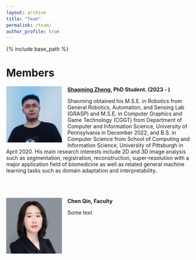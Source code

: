 ```yaml
---
layout: archive
title: "Team"
permalink: /team/
author_profile: true
---
```


{% include base_path %}

Members
======
<img align="left" width="150" src="/images/Shaoming.jpg" style="margin-right: 15px" /> 

**[Shaoming Zheng](https://eurekazheng.github.io/), PhD Student. (2023 - )**

Shaoming obtained his M.S.E. in Robotics from General Robotics, Automation, and Sensing Lab (GRASP) and M.S.E. in Computer Graphics and Game Technology (CGGT) from Department of Computer and Information Science, University of Pennsylvania in December 2022, and B.S. in Computer Science from School of Computing and Information Science, University of Pittsburgh in April 2020. His main research interests include 2D and 3D image analysis such as segmentation, registration, reconstruction, super-resolution with a major application field of biomedicine as well as related general machine learning tasks such as domain adaptation and interpretability.<br />
<br /><br /><br />

<img align="left" width="150" src="/images/chen.png" style="margin-right: 15px" /> 

**Chen Qin, Faculty**

Some text

